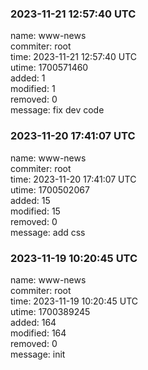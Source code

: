 ### 2023-11-21 12:57:40 UTC
name: www-news  
commiter: root  
time: 2023-11-21 12:57:40 UTC  
utime: 1700571460  
added: 1  
modified: 1  
removed: 0  
message: fix dev code

### 2023-11-20 17:41:07 UTC
name: www-news  
commiter: root  
time: 2023-11-20 17:41:07 UTC  
utime: 1700502067  
added: 15  
modified: 15  
removed: 0  
message: add css

### 2023-11-19 10:20:45 UTC
name: www-news  
commiter: root  
time: 2023-11-19 10:20:45 UTC  
utime: 1700389245  
added: 164  
modified: 164  
removed: 0  
message: init


